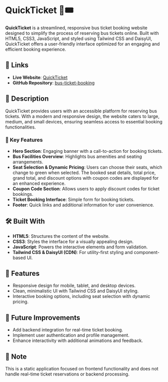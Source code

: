 # QuickTicket 🚌🎟️

**QuickTicket** is a streamlined, responsive bus ticket booking website designed to simplify the process of reserving bus tickets online. Built with HTML5, CSS3, JavaScript, and styled using Tailwind CSS and DaisyUI, QuickTicket offers a user-friendly interface optimized for an engaging and efficient booking experience.

## 🔗 Links

- **Live Website**: [QuickTicket](https://mdferdausalam19.github.io/bus-ticket-booking/)
- **GitHub Repository**: [bus-ticket-booking](https://github.com/mdferdausalam19/bus-ticket-booking)

## 📜 Description

QuickTicket provides users with an accessible platform for reserving bus tickets. With a modern and responsive design, the website caters to large, medium, and small devices, ensuring seamless access to essential booking functionalities.

### 🌟 Key Features

- **Hero Section**: Engaging banner with a call-to-action for booking tickets.
- **Bus Facilities Overview**: Highlights bus amenities and seating arrangements.
- **Seat Selection & Dynamic Pricing**: Users can choose their seats, which change to green when selected. The booked seat details, total price, grand total, and discount options with coupon codes are displayed for an enhanced experience.
- **Coupon Code Section**: Allows users to apply discount codes for ticket bookings.
- **Ticket Booking Interface**: Simple form for booking tickets.
- **Footer**: Quick links and additional information for user convenience.

## 🛠️ Built With

- **HTML5**: Structures the content of the website.
- **CSS3**: Styles the interface for a visually appealing design.
- **JavaScript**: Powers the interactive elements and form validation.
- **Tailwind CSS & DaisyUI (CDN)**: For utility-first styling and component-based UI.

## 🚀 Features

- Responsive design for mobile, tablet, and desktop devices.
- Clean, minimalistic UI with Tailwind CSS and DaisyUI styling.
- Interactive booking options, including seat selection with dynamic pricing.

## 🌟 Future Improvements

- Add backend integration for real-time ticket booking.
- Implement user authentication and profile management.
- Enhance interactivity with additional animations and feedback.

## 📌 Note

This is a static application focused on frontend functionality and does not handle real-time ticket reservations or backend processing.

